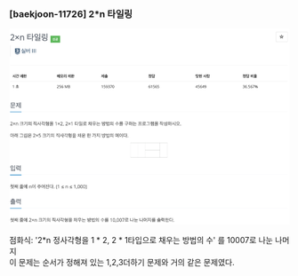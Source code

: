 ### [baekjoon-11726] 2*n 타일링

![img.png](img.png)

점화식: '2*n 정사각형을 1 * 2, 2 * 1타입으로 채우는 방법의 수' 를 10007로 나눈 나머지<br>
이 문제는 순서가 정해져 있는 1,2,3더하기 문제와 거의 같은 문제였다.